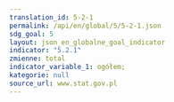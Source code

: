 ```yaml
---
translation_id: 5-2-1
permalink: /api/en/global/5/5-2-1.json
sdg_goal: 5
layout: json_en_globalne_goal_indicator
indicator: "5.2.1"
zmienne: total
indicator_variable_1: ogółem;
kategorie: null
source_url: www.stat.gov.pl
---
```

